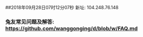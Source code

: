 ##2018年09月28日07时12分07秒 新址: 104.248.76.148
### 兔友常见问题及解答: https://github.com/wanggonging/d/blob/w/FAQ.md
